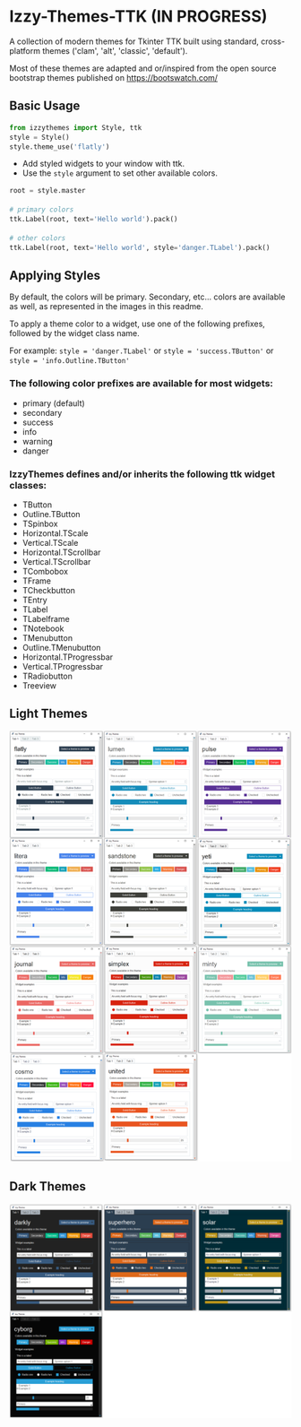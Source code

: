 # Izzy-Themes-TTK  (IN PROGRESS)
A collection of modern themes for Tkinter TTK built using standard, cross-platform themes ('clam', 'alt', 'classic', 'default'). 
   
Most of these themes are adapted and or/inspired from the open source bootstrap themes published on https://bootswatch.com/

## Basic Usage
```python
from izzythemes import Style, ttk
style = Style()
style.theme_use('flatly')
```

- Add styled widgets to your window with ttk. 
- Use the `style` argument to set other available colors.
```python
root = style.master

# primary colors
ttk.Label(root, text='Hello world').pack()

# other colors
ttk.Label(root, text='Hello world', style='danger.TLabel').pack()
```
## Applying Styles
By default, the colors will be primary. Secondary, etc... colors are available as well, as represented in the images in this readme.
  
To apply a theme color to a widget, use one of the following prefixes, followed by the widget class name.

For example: `style = 'danger.TLabel'` or `style = 'success.TButton'` or `style = 'info.Outline.TButton'`

### The following color prefixes are available for most widgets:
- primary (default)
- secondary
- success
- info
- warning
- danger

### IzzyThemes defines and/or inherits the following ttk widget classes:
- TButton
- Outline.TButton
- TSpinbox
- Horizontal.TScale
- Vertical.TScale
- Horizontal.TScrollbar
- Vertical.TScrollbar
- TCombobox
- TFrame
- TCheckbutton
- TEntry
- TLabel
- TLabelframe
- TNotebook
- TMenubutton
- Outline.TMenubutton
- Horizontal.TProgressbar
- Vertical.TProgressbar
- TRadiobutton
- Treeview

## Light Themes
![](examples/light_themes.png)
  
## Dark Themes
![](examples/dark_themes.png)


